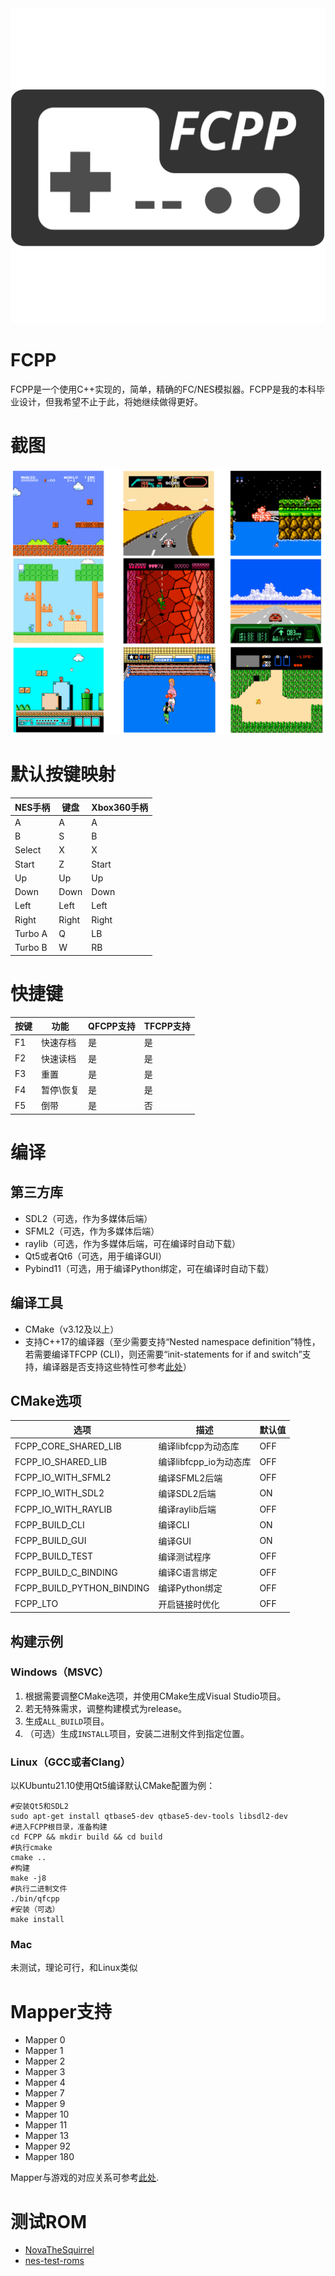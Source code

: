 <div align="center">
  <img src="./images/Logo.svg">
</div>

# FCPP
FCPP是一个使用C++实现的，简单，精确的FC/NES模拟器。FCPP是我的本科毕业设计，但我希望不止于此，将她继续做得更好。

# 截图
![截图](/images/Screenshots.png)

# 默认按键映射
| NES手柄 | 键盘  | Xbox360手柄 |
| ------- | ----- | ----------- |
| A       | A     | A           |
| B       | S     | B           |
| Select  | X     | X           |
| Start   | Z     | Start       |
| Up      | Up    | Up          |
| Down    | Down  | Down        |
| Left    | Left  | Left        |
| Right   | Right | Right       |
| Turbo A | Q     | LB          |
| Turbo B | W     | RB          |

# 快捷键
| 按键 | 功能      | QFCPP支持 | TFCPP支持 |
| ---- | --------- | --------- | --------- |
| F1   | 快速存档  | 是        | 是        |
| F2   | 快速读档  | 是        | 是        |
| F3   | 重置      | 是        | 是        |
| F4   | 暂停\恢复 | 是        | 是        |
| F5   | 倒带      | 是        | 否        |

# 编译
## 第三方库
- SDL2（可选，作为多媒体后端）
- SFML2（可选，作为多媒体后端）
- raylib（可选，作为多媒体后端，可在编译时自动下载）
- Qt5或者Qt6（可选，用于编译GUI）
- Pybind11（可选，用于编译Python绑定，可在编译时自动下载）
## 编译工具
- CMake（v3.12及以上）
- 支持C++17的编译器（至少需要支持“Nested namespace definition”特性，若需要编译TFCPP (CLI)，则还需要“init-statements for if and switch”支持，编译器是否支持这些特性可参考[此处](https://en.cppreference.com/w/cpp/compiler_support)）
## CMake选项
| 选项                      | 描述                   | 默认值 |
| ------------------------- | ---------------------- | ------ |
| FCPP_CORE_SHARED_LIB      | 编译libfcpp为动态库    | OFF    |
| FCPP_IO_SHARED_LIB        | 编译libfcpp_io为动态库 | OFF    |
| FCPP_IO_WITH_SFML2        | 编译SFML2后端          | OFF    |
| FCPP_IO_WITH_SDL2         | 编译SDL2后端           | ON     |
| FCPP_IO_WITH_RAYLIB       | 编译raylib后端         | OFF    |
| FCPP_BUILD_CLI            | 编译CLI                | ON     |
| FCPP_BUILD_GUI            | 编译GUI                | ON     |
| FCPP_BUILD_TEST           | 编译测试程序           | OFF    |
| FCPP_BUILD_C_BINDING      | 编译C语言绑定          | OFF    |
| FCPP_BUILD_PYTHON_BINDING | 编译Python绑定         | OFF    |
| FCPP_LTO                  | 开启链接时优化         | OFF    |
## 构建示例
### Windows（MSVC）
1. 根据需要调整CMake选项，并使用CMake生成Visual Studio项目。
2. 若无特殊需求，调整构建模式为release。
3. 生成`ALL_BUILD`项目。
4. （可选）生成`INSTALL`项目，安装二进制文件到指定位置。
### Linux（GCC或者Clang）
以KUbuntu21.10使用Qt5编译默认CMake配置为例：

```shell
#安装Qt5和SDL2
sudo apt-get install qtbase5-dev qtbase5-dev-tools libsdl2-dev
#进入FCPP根目录，准备构建
cd FCPP && mkdir build && cd build
#执行cmake
cmake ..
#构建
make -j8
#执行二进制文件
./bin/qfcpp
#安装（可选）
make install
```
### Mac
未测试，理论可行，和Linux类似

# Mapper支持
- Mapper 0
- Mapper 1
- Mapper 2
- Mapper 3
- Mapper 4
- Mapper 7
- Mapper 9
- Mapper 10
- Mapper 11
- Mapper 13
- Mapper 92
- Mapper 180

Mapper与游戏的对应关系可参考[此处](http://tuxnes.sourceforge.net/nesmapper.txt).

# 测试ROM
- [NovaTheSquirrel](https://github.com/NovaSquirrel/NovaTheSquirrel)
- [nes-test-roms](https://github.com/christopherpow/nes-test-roms)
